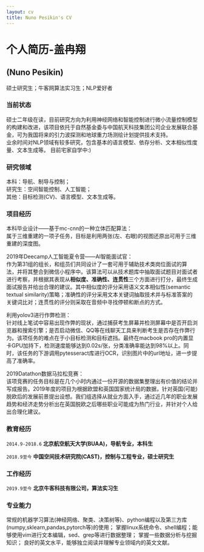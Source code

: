 ```yaml
---
layout: cv
title: Nuno Pesikin's CV
---
```

# 个人简历-盖冉翔
## (Nuno Pesikin)

硕士研究生；牛客网算法实习生；NLP爱好者

### 当前状态

硕士二年级在读，目前研究方向为利用神经网络和智能控制进行微小流量控制模型的构建和改进，该项目依托于自然基金委与中国航天科技集团公司企业发展联合基金，可为我国将来的引力波探测和地球重力场测绘计划提供技术支持。<br/>
业余时间对NLP领域有较多研究，包含基本的语言模型、依存分析、文本相似性度量、文本生成等。
目前宅家自学中:)

### 研究领域

本科：导航、制导与控制；<br/>
研究生：空间智能控制、人工智能；<br/>
其他：目标检测(CV)、语言模型、文本生成等。


### 项目经历

本科毕业设计——基于mc-cnn的一种立体匹配算法：<br/>
属于三维重建的一项子任务，目标是利用两张(左、右眼)的视图还原出可用于三维重建的深度图。
  
2019年Deecamp人工智能夏令营——AI智能面试官：<br/>
作为第31组的组长，和组员们共同设计了一套可用于辅助技术类岗位面试的算法，并将其整合到微信小程序中。该算法可以从技术题库中抽取面试题目对面试者进行考察，并根据其表现从**相似度、准确性、连贯性**三个方面进行打分，最终生成面试报告并给出合理的建议。其中相似度的评分采用语义文本相似性(semantic textual similarity)策略；准确性的评分采用文本关键词抽取技术并与标准答案的关键词比对；连贯性的评分则采取在音频中寻找停顿和断点的方式。<br/>

利用yolov3进行作弊检测：<br/>
针对线上笔试中容易出现作弊的现状，通过捕获考生屏幕并检测屏幕中是否开启浏览器和搜索引擎；是否启动微信、QQ等在线聊天工具来判断考生是否存在作弊行为。该项任务的难点在于小目标检测和目标遮挡。最终在macbook pro的内置显卡GPU加持下，检测速度能够达到0.02s/张，分类准确率能达到98%以上。同时，该任务的下游调用pytesseract库进行OCR，识别图片中的url地址，进一步提高了准确率。<br/>

2019Datathon数据马拉松竞赛：<br/>
该项竞赛的任务目标是在几个小时内通过一份开源的数据集整理出有价值的结论并写成报告。2019年度的项目为根据欧盟和英国国家统计局的数据，针对英国(可能)脱欧后的发展前景提出设想。我们组选择从就业方面入手，通过近几年的职业发展趋势和经济走势分析出在英国脱欧之后哪些职业可能成为热门行业，并针对个人给出合理化建议。<br/>

### 教育经历

`2014.9-2018.6`
**北京航空航天大学(BUAA)，导航专业，本科生**

`2018.9至今`
**中国空间技术研究院(CAST)，控制与工程专业，硕士研究生**

### 工作经历

`2019.9至今`
**北京牛客科技有限公司，算法实习生**

### 专业能力

常规的机器学习算法(神经网络、聚类、决策树等)、python编程以及第三方库(numpy,sklearn,pandas,pytorch等)的使用；
掌握linux系统命令、shell编程；能够使用vim进行文本编辑，sed、grep等进行数据整理；
掌握一些数据分析与挖掘知识；
良好的英文水平，能够独立阅读并理解专业领域内的英文文献。

